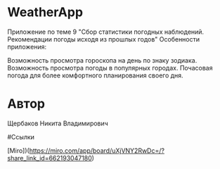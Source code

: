 # WeatherApp

Приложение по теме 9 "Сбор статистики погодных наблюдений. Рекомендации погоды исходя из прошлых годов" Особенности приложения:

Возможность просмотра гороскопа на день по знаку зодиака.
Возможность просмотра погоды в популярных городах.
Почасовая погода для более комфортного планирования своего дня.

# Автор
Щербаков Никита Владимирович

#Ссылки


[Miro])(https://miro.com/app/board/uXjVNY2RwDc=/?share_link_id=662193047180)

